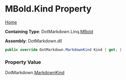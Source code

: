 # MBold\.Kind Property

[Home](../../../../README.md)

**Containing Type**: DotMarkdown\.Linq\.[MBold](../README.md)

**Assembly**: DotMarkdown\.dll

```csharp
public override DotMarkdown.MarkdownKind Kind { get; }
```

### Property Value

DotMarkdown\.[MarkdownKind](../../../MarkdownKind/README.md)

